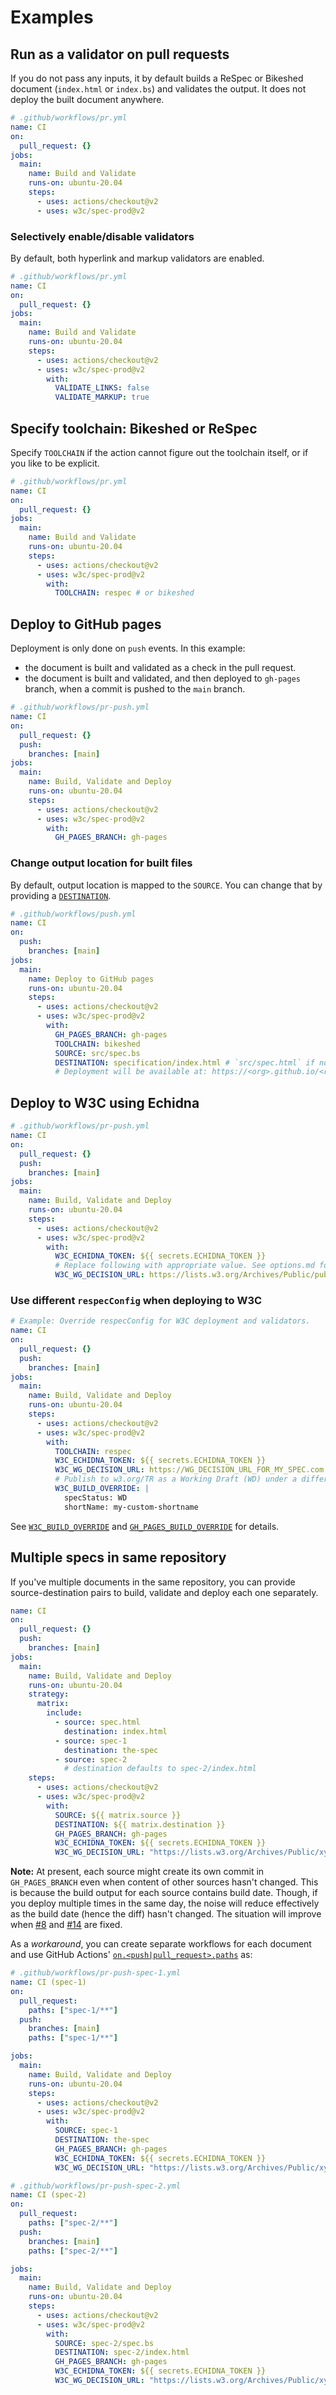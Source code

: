 # Examples

## Run as a validator on pull requests

If you do not pass any inputs, it by default builds a ReSpec or Bikeshed document (`index.html` or `index.bs`) and validates the output. It does not deploy the built document anywhere.

```yaml
# .github/workflows/pr.yml
name: CI
on:
  pull_request: {}
jobs:
  main:
    name: Build and Validate
    runs-on: ubuntu-20.04
    steps:
      - uses: actions/checkout@v2
      - uses: w3c/spec-prod@v2
```

### Selectively enable/disable validators

By default, both hyperlink and markup validators are enabled.

```yaml
# .github/workflows/pr.yml
name: CI
on:
  pull_request: {}
jobs:
  main:
    name: Build and Validate
    runs-on: ubuntu-20.04
    steps:
      - uses: actions/checkout@v2
      - uses: w3c/spec-prod@v2
        with:
          VALIDATE_LINKS: false
          VALIDATE_MARKUP: true
```

## Specify toolchain: Bikeshed or ReSpec

Specify `TOOLCHAIN` if the action cannot figure out the toolchain itself, or if you like to be explicit.

```yaml
# .github/workflows/pr.yml
name: CI
on:
  pull_request: {}
jobs:
  main:
    name: Build and Validate
    runs-on: ubuntu-20.04
    steps:
      - uses: actions/checkout@v2
      - uses: w3c/spec-prod@v2
        with:
          TOOLCHAIN: respec # or bikeshed
```

## Deploy to GitHub pages

Deployment is only done on `push` events. In this example:

- the document is built and validated as a check in the pull request.
- the document is built and validated, and then deployed to `gh-pages` branch, when a commit is pushed to the `main` branch.

```yaml
# .github/workflows/pr-push.yml
name: CI
on:
  pull_request: {}
  push:
    branches: [main]
jobs:
  main:
    name: Build, Validate and Deploy
    runs-on: ubuntu-20.04
    steps:
      - uses: actions/checkout@v2
      - uses: w3c/spec-prod@v2
        with:
          GH_PAGES_BRANCH: gh-pages
```

### Change output location for built files

By default, output location is mapped to the `SOURCE`. You can change that by providing a [`DESTINATION`](options.md#destination).

```yaml
# .github/workflows/push.yml
name: CI
on:
  push:
    branches: [main]
jobs:
  main:
    name: Deploy to GitHub pages
    runs-on: ubuntu-20.04
    steps:
      - uses: actions/checkout@v2
      - uses: w3c/spec-prod@v2
        with:
          GH_PAGES_BRANCH: gh-pages
          TOOLCHAIN: bikeshed
          SOURCE: src/spec.bs
          DESTINATION: specification/index.html # `src/spec.html` if not provided.
          # Deployment will be available at: https://<org>.github.io/<repo>/specification/
```

## Deploy to W3C using Echidna

```yaml
# .github/workflows/pr-push.yml
name: CI
on:
  pull_request: {}
  push:
    branches: [main]
jobs:
  main:
    name: Build, Validate and Deploy
    runs-on: ubuntu-20.04
    steps:
      - uses: actions/checkout@v2
      - uses: w3c/spec-prod@v2
        with:
          W3C_ECHIDNA_TOKEN: ${{ secrets.ECHIDNA_TOKEN }}
          # Replace following with appropriate value. See options.md for details.
          W3C_WG_DECISION_URL: https://lists.w3.org/Archives/Public/public-group/2014JulSep/1234.html
```

### Use different `respecConfig` when deploying to W3C

```yaml
# Example: Override respecConfig for W3C deployment and validators.
name: CI
on:
  pull_request: {}
  push:
    branches: [main]
jobs:
  main:
    name: Build, Validate and Deploy
    runs-on: ubuntu-20.04
    steps:
      - uses: actions/checkout@v2
      - uses: w3c/spec-prod@v2
        with:
          TOOLCHAIN: respec
          W3C_ECHIDNA_TOKEN: ${{ secrets.ECHIDNA_TOKEN }}
          W3C_WG_DECISION_URL: https://WG_DECISION_URL_FOR_MY_SPEC.com
          # Publish to w3.org/TR as a Working Draft (WD) under a different shortName.
          W3C_BUILD_OVERRIDE: |
            specStatus: WD
            shortName: my-custom-shortname
```

See [`W3C_BUILD_OVERRIDE`](options.md#w3c_build_override) and [`GH_PAGES_BUILD_OVERRIDE`](options.md#gh_pages_build_override) for details.

## Multiple specs in same repository

If you've multiple documents in the same repository, you can provide source-destination pairs to build, validate and deploy each one separately.

```yaml
name: CI
on:
  pull_request: {}
  push:
    branches: [main]
jobs:
  main:
    name: Build, Validate and Deploy
    runs-on: ubuntu-20.04
    strategy:
      matrix:
        include:
          - source: spec.html
            destination: index.html
          - source: spec-1
            destination: the-spec
          - source: spec-2
            # destination defaults to spec-2/index.html
    steps:
      - uses: actions/checkout@v2
      - uses: w3c/spec-prod@v2
        with:
          SOURCE: ${{ matrix.source }}
          DESTINATION: ${{ matrix.destination }}
          GH_PAGES_BRANCH: gh-pages
          W3C_ECHIDNA_TOKEN: ${{ secrets.ECHIDNA_TOKEN }}
          W3C_WG_DECISION_URL: "https://lists.w3.org/Archives/Public/xyz.html"
```

**Note:** At present, each source might create its own commit in `GH_PAGES_BRANCH` even when content of other sources hasn't changed. This is because the build output for each source contains build date. Though, if you deploy multiple times in the same day, the noise will reduce effectively as the build date (hence the diff) hasn't changed. The situation will improve when [#8](https://github.com/w3c/spec-prod/issues/8) and [#14](https://github.com/w3c/spec-prod/issues/14) are fixed.

As a <em title="a cumbersome one!">workaround</em>, you can create separate workflows for each document and use GitHub Actions' [`on.<push|pull_request>.paths`](https://docs.github.com/en/actions/reference/workflow-syntax-for-github-actions#onpushpull_requestpaths) as:

```yaml
# .github/workflows/pr-push-spec-1.yml
name: CI (spec-1)
on:
  pull_request:
    paths: ["spec-1/**"]
  push:
    branches: [main]
    paths: ["spec-1/**"]

jobs:
  main:
    name: Build, Validate and Deploy
    runs-on: ubuntu-20.04
    steps:
      - uses: actions/checkout@v2
      - uses: w3c/spec-prod@v2
        with:
          SOURCE: spec-1
          DESTINATION: the-spec
          GH_PAGES_BRANCH: gh-pages
          W3C_ECHIDNA_TOKEN: ${{ secrets.ECHIDNA_TOKEN }}
          W3C_WG_DECISION_URL: "https://lists.w3.org/Archives/Public/xyz.html"

# .github/workflows/pr-push-spec-2.yml
name: CI (spec-2)
on:
  pull_request:
    paths: ["spec-2/**"]
  push:
    branches: [main]
    paths: ["spec-2/**"]

jobs:
  main:
    name: Build, Validate and Deploy
    runs-on: ubuntu-20.04
    steps:
      - uses: actions/checkout@v2
      - uses: w3c/spec-prod@v2
        with:
          SOURCE: spec-2/spec.bs
          DESTINATION: spec-2/index.html
          GH_PAGES_BRANCH: gh-pages
          W3C_ECHIDNA_TOKEN: ${{ secrets.ECHIDNA_TOKEN }}
          W3C_WG_DECISION_URL: "https://lists.w3.org/Archives/Public/xyz.html"
```
